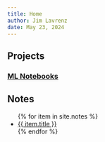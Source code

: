 ```yaml
---
title: Home
author: Jim Lavrenz
date: May 23, 2024
---
```


## Projects

### [ML Notebooks](https://jimlavrenz.github.io/notebooks) 

## Notes

<ul>
{% for item in site.notes %}
    <li><a href="{{ item.url }}">{{ item.title }}</a></li>
{% endfor %}
</ul>
